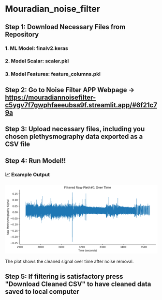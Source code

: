 # Mouradian_noise_filter

## Step 1: Download Necessary Files from Repository 
### 1. ML Model: finalv2.keras
### 2. Model Scalar: scaler.pkl
### 3. Model Features: feature_columns.pkl

## Step 2: Go to Noise Filter APP Webpage -> https://mouradiannoisefilter-c5ygv7f7gwphfaeeubsa9f.streamlit.app/#6f21c79a

## Step 3: Upload necessary files, including you chosen plethysmography data exported as a CSV file 

## Step 4: Run Model!! 
  ### 📈 Example Output

  ![Filtered Plot](45691173f516e09672d8411499d9a96026c96698c6a6bfbd062fb6f8.png)

  The plot shows the cleaned signal over time after noise removal.

## Step 5: If filtering is satisfactory press "Download Cleaned CSV" to have cleaned data saved to local computer
